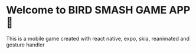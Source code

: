 # Welcome to BIRD SMASH GAME APP 👋

This is a mobile game created with react native, expo, skia, reanimated and gesture handler




